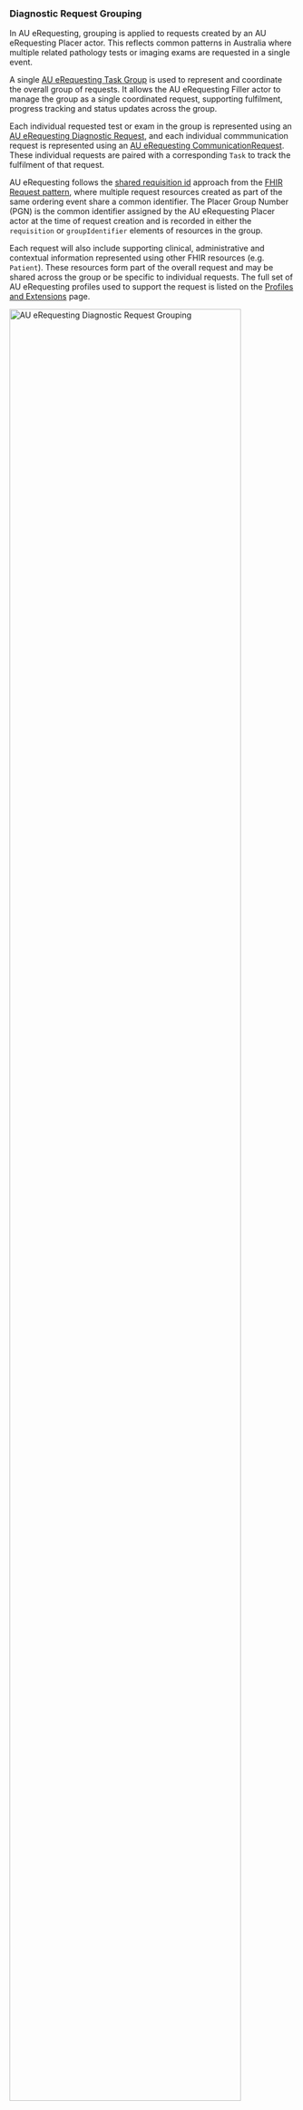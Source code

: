 ### Diagnostic Request Grouping

In AU eRequesting, grouping is applied to requests created by an AU eRequesting Placer actor. This reflects common patterns in Australia where multiple related pathology tests or imaging exams are requested in a single event.

A single [AU eRequesting Task Group](StructureDefinition-au-erequesting-task-group.html) is used to represent and coordinate the overall group of requests. It allows the AU eRequesting Filler actor to manage the group as a single coordinated request, supporting fulfilment, progress tracking and status updates across the group.
 
Each individual requested test or exam in the group is represented using an [AU eRequesting Diagnostic Request](StructureDefinition-au-erequesting-diagnosticrequest.html), and each individual commmunication request is represented using an [AU eRequesting CommunicationRequest](StructureDefinition-au-erequesting-communicationrequest.html). These individual requests are paired with a corresponding `Task` to track the fulfilment of that request.

AU eRequesting follows the [shared requisition id](https://hl7.org/fhir/request.html#requisitionid) approach from the [FHIR Request pattern](https://hl7.org/fhir/request.html), where multiple request resources created as part of the same ordering event share a common identifier. The Placer Group Number (PGN) is the common identifier assigned by the AU eRequesting Placer actor at the time of request creation and is recorded in either the `requisition` or `groupIdentifier` elements of resources in the group.
 
Each request will also include supporting clinical, administrative and contextual information represented using other FHIR resources (e.g. `Patient`). These resources form part of the overall request and may be shared across the group or be specific to individual requests. The full set of AU eRequesting profiles used to support the request is listed on the [Profiles and Extensions](profiles-and-extensions.html) page. 

 <div> 
    <img src="erequesting-group.svg" alt="AU eRequesting Diagnostic Request Grouping" style="width:90%"/>
  </div>
*Figure 1: AU eRequesting diagnostic request grouping*

#### Request Group Guidance
- An [AU eRequesting Task Group](StructureDefinition-au-erequesting-task-group.html) **SHALL** always be created, even when there is only a single request for a test or exam. This ensures consistent implementation and uniform processing by the AU eRequesting Filler actor. A task group:
  - Is used to manage the group as a single coordinated request
  - Is assigned the Placer Group Number (PGN) by the AU eRequesting Placer actor to logically associate all requests in the order in `Task.groupIdentifier`
  - Is identified by the `Task.meta.tag` of "fulfilment-task-group"
- Each task request in the group:
  - Supports fulfilment tracking of a request and is implemented using the relevant `Task` profile:
    - [AU eRequesting Task Diagnostic Request](StructureDefinition-au-erequesting-task-diagnosticrequest.html)
    - [AU eRequesting Task Communication Request](StructureDefinition-au-erequesting-task-communicationrequest.html)
  - Uses `Task.focus` to reference the specific diagnostic request of which fulfilment is being tracked
  - Uses `Task.partOf` to reference the [AU eRequesting Task Group](StructureDefinition-au-erequesting-task-group.html)
  - Is assigned the Placer Group Number (PGN) in `Task.groupIdentifier`
  - Is identified by the `Task.meta.tag` of "fulfilment-task"
- Each diagnostic request in the group:
  - Represents a request for a single test or exam and is implemented using the relevant `ServiceRequest` profile:
    - [AU eRequesting Pathology Request](StructureDefinition-au-erequesting-servicerequest-path.html)
    - [AU eRequesting Imaging Request](StructureDefinition-au-erequesting-servicerequest-imag.html)
  - Is assigned the Placer Group Number (PGN) in `ServiceRequest.requisition`
  - Is assigned an optional `ServiceRequest.displaySequence` that reflects the visual order or sequence of diagnostic requests within the group as they appear on a paper request form
- Each communication request in the group:
  - Represents a single communication request and is implemented using the relevant `CommunicationRequest` profile:
    - [AU eRequesting CommunicationRequest CopyTo](StructureDefinition-au-erequesting-communicationrequest-copyto.html)
    - [AU eRequesting CommunicationRequest Patient](StructureDefinition-au-erequesting-communicationrequest-patient.html)
    - [AU eRequesting CommunicationRequest Urgent Provider](StructureDefinition-au-erequesting-communicationrequest-urgentprovider.html)
  - Is assigned the Placer Group Number (PGN) in `CommunicationRequest.groupIdentifier`

### Implementation Considerations

This section highlights aspects for implementers to consider when designing and developing AU eRequesting solutions.

#### Human-Readable Narrative

It is recommended that FHIR resources exchanged as part of AU eRequesting include a human-readable narrative in the text element, in line with the best practice guidelines provided in the [FHIR DomainResource specification](https://hl7.org/fhir/R4/domainresource.html).  When a resource lacks narrative, only systems that fully understand the structured content can safely display it to a user. Including a human-readable narrative strengthens the ecosystem and supports more flexible use of the data across different systems.

#### Transaction Bundles

In AU eRequesting, an order typically involves multiple related FHIR resources. To help ensure consistent linkage and referential integrity across these related resources, AU eRequesting Placer actors could consider using a FHIR [`Bundle`](https://hl7.org/fhir/R4/bundle.html) of type `transaction` to create the resources on the server as part of a single atomic transaction. This means all resources in the request are either created successfully or rejected together which aligns with [FHIR transaction processing rules](https://hl7.org/fhir/R4/http.html#trules) and the [FHIR Request pattern](https://hl7.org/fhir/R4/request.html).

If a transaction `Bundle` is not used, the sequence in which resources are created to satisfy dependencies and uphold referential integrity needs to be carefully considered. This consideration is particularly important for the [AU eRequesting Task Group](StructureDefinition-au-erequesting-task-group.html), which serves as the entry point for AU eRequesting Filler actors to find and manage fulfilment tasks for the same request.

#### Workflow Event Tracking
AU eRequesting Placer, Filler, and Patient actors are likely to need to discover and monitor changes to key resources throughout the diagnostic request and fulfilment lifecycle. See the [AU eRequesting Workflow Guidance](workflow.html) page.

FHIR provides mechanisms that enable client systems to monitor resource changes and can be used track the status and progression of requests through the fulfilment workflow. These include:
- [Polling](https://hl7.org/fhir/exchanging-polling.html): clients periodically query the server using search parameters to find and track updates.
- [Subscriptions](https://hl7.org/fhir/R4/subscription.html): clients register a `Subscription` to receive notifications when resources matching specific criteria are created or updated, using the FHIR Subscriptions framework. 

#### References

FHIR supports multiple [Reference](https://hl7.org/fhir/references.html) types when referencing other resources. 

Each reference type has implications for interoperability, resolution, and system behaviour. When referencing demographic resources such as `Patient`, `PractitionerRole`, `Practitioner` and `Organization`, additional considerations also apply:
- Ownership: which system is responsible for creating and maintaining the resource
- Scope: whether resources are unique per request, per organisation, or across systems
- Updates: implications of updating referenced resources in relation to existing requests

These considerations affect how references are used and handled within and across systems. AU eRequesting Release 1 does not constrain how references are used. Implementers need to be aware of the implications of how references are used within their implementation context.

